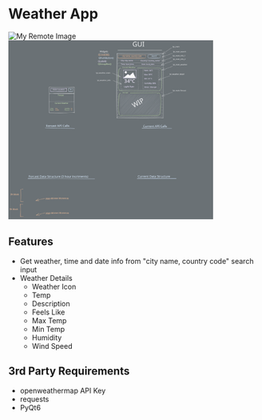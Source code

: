 # Weather App
![My Remote Image](https://i.imgur.com/TQf6DqU.gif)  <img src="design.excalidraw.svg" alt="My Icon" width="410" height="358">

## Features
- Get weather, time and date info from "city name, country code" search input
- Weather Details
    - Weather Icon
    - Temp
    - Description
    - Feels Like
    - Max Temp
    - Min Temp
    - Humidity
    - Wind Speed

## 3rd Party Requirements
- openweathermap API Key
- requests
- PyQt6


